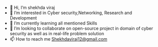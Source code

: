 - 👋 Hi, I’m shekhda viraj
- 👀 I’m interested in Cyber security,Networking, Research and Development
- 🌱 I’m currently learning all mentioned Skills 
- 💞️ I’m looking to collaborate on open-source project in domain of cyber security as well as in real-life problem solution
- 📫 How to reach me Shekhdaviraj12@gmail.com 

<!---
shekhdaviraj/shekhdaviraj is a ✨ special ✨ repository because its `README.md` (this file) appears on your GitHub profile.
You can click the Preview link to take a look at your changes.
--->

